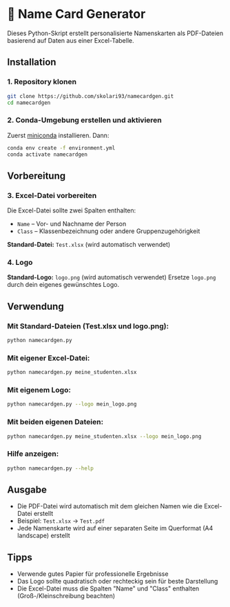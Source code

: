 # 🪪 Name Card Generator

Dieses Python-Skript erstellt personalisierte Namenskarten als PDF-Dateien basierend auf Daten aus einer Excel-Tabelle.

## Installation

### 1. Repository klonen
```bash
git clone https://github.com/skolari93/namecardgen.git
cd namecardgen
```

### 2. Conda-Umgebung erstellen und aktivieren
Zuerst [miniconda](https://www.anaconda.com/docs/getting-started/miniconda/main) installieren. Dann:
```bash
conda env create -f environment.yml
conda activate namecardgen
```

## Vorbereitung

### 3. Excel-Datei vorbereiten
Die Excel-Datei sollte zwei Spalten enthalten:
- `Name` – Vor- und Nachname der Person
- `Class` – Klassenbezeichnung oder andere Gruppenzugehörigkeit

**Standard-Datei:** `Test.xlsx` (wird automatisch verwendet)

### 4. Logo
**Standard-Logo:** `logo.png` (wird automatisch verwendet)
Ersetze `logo.png` durch dein eigenes gewünschtes Logo.

## Verwendung

### Mit Standard-Dateien (Test.xlsx und logo.png):
```bash
python namecardgen.py
```

### Mit eigener Excel-Datei:
```bash
python namecardgen.py meine_studenten.xlsx
```

### Mit eigenem Logo:
```bash
python namecardgen.py --logo mein_logo.png
```

### Mit beiden eigenen Dateien:
```bash
python namecardgen.py meine_studenten.xlsx --logo mein_logo.png
```

### Hilfe anzeigen:
```bash
python namecardgen.py --help
```

## Ausgabe
- Die PDF-Datei wird automatisch mit dem gleichen Namen wie die Excel-Datei erstellt
- Beispiel: `Test.xlsx` → `Test.pdf`
- Jede Namenskarte wird auf einer separaten Seite im Querformat (A4 landscape) erstellt

## Tipps
- Verwende gutes Papier für professionelle Ergebnisse
- Das Logo sollte quadratisch oder rechteckig sein für beste Darstellung
- Die Excel-Datei muss die Spalten "Name" und "Class" enthalten (Groß-/Kleinschreibung beachten)
